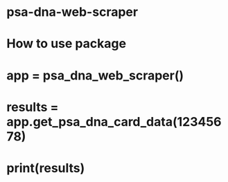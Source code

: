 # psa-dna-web-scraper
# How to use package
# app = psa_dna_web_scraper()
# results = app.get_psa_dna_card_data(12345678)
# print(results)

